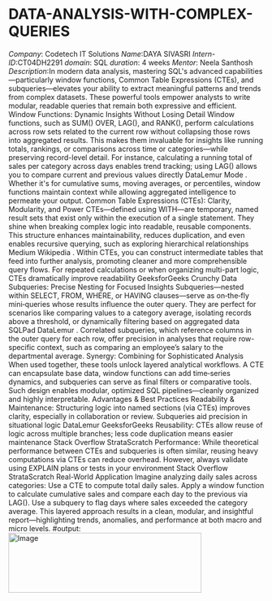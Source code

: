 # DATA-ANALYSIS-WITH-COMPLEX-QUERIES
*Company*: Codetech IT Solutions
*Name*:DAYA SIVASRI
*Intern-ID*:CT04DH2291
*domain*: SQL
*duration*: 4 weeks
*Mentor*: Neela Santhosh
*Description*:In modern data analysis, mastering SQL's advanced capabilities—particularly window functions, Common Table Expressions (CTEs), and subqueries—elevates your ability to extract meaningful patterns and trends from complex datasets. These powerful tools empower analysts to write modular, readable queries that remain both expressive and efficient.
Window Functions: Dynamic Insights Without Losing Detail
Window functions, such as SUM() OVER, LAG(), and RANK(), perform calculations across row sets related to the current row without collapsing those rows into aggregated results. This makes them invaluable for insights like running totals, rankings, or comparisons across time or categories—while preserving record-level detail. For instance, calculating a running total of sales per category across days enables trend tracking; using LAG() allows you to compare current and previous values directly 
DataLemur
Mode
. Whether it's for cumulative sums, moving averages, or percentiles, window functions maintain context while allowing aggregated intelligence to permeate your output.
Common Table Expressions (CTEs): Clarity, Modularity, and Power
CTEs—defined using WITH—are temporary, named result sets that exist only within the execution of a single statement. They shine when breaking complex logic into readable, reusable components. This structure enhances maintainability, reduces duplication, and even enables recursive querying, such as exploring hierarchical relationships 
Medium
Wikipedia
. Within CTEs, you can construct intermediate tables that feed into further analysis, promoting cleaner and more comprehensible query flows. For repeated calculations or when organizing multi-part logic, CTEs dramatically improve readability 
GeeksforGeeks
Crunchy Data
Subqueries: Precise Nesting for Focused Insights
Subqueries—nested within SELECT, FROM, WHERE, or HAVING clauses—serve as on‑the‑fly mini‑queries whose results influence the outer query. They are perfect for scenarios like comparing values to a category average, isolating records above a threshold, or dynamically filtering based on aggregated data 
SQLPad
DataLemur
. Correlated subqueries, which reference columns in the outer query for each row, offer precision in analyses that require row-specific context, such as comparing an employee’s salary to the departmental average.
Synergy: Combining for Sophisticated Analysis
When used together, these tools unlock layered analytical workflows. A CTE can encapsulate base data, window functions can add time‑series dynamics, and subqueries can serve as final filters or comparative tools. Such design enables modular, optimized SQL pipelines—cleanly organized and highly interpretable.
Advantages & Best Practices
Readability & Maintenance: Structuring logic into named sections (via CTEs) improves clarity, especially in collaboration or review. Subqueries aid precision in situational logic 
DataLemur
GeeksforGeeks
Reusability: CTEs allow reuse of logic across multiple branches; less code duplication means easier maintenance 
Stack Overflow
StrataScratch
Performance: While theoretical performance between CTEs and subqueries is often similar, reusing heavy computations via CTEs can reduce overhead. However, always validate using EXPLAIN plans or tests in your environment 
Stack Overflow
StrataScratch
Real-World Application
Imagine analyzing daily sales across categories:
Use a CTE to compute total daily sales.
Apply a window function to calculate cumulative sales and compare each day to the previous via LAG().
Use a subquery to flag days where sales exceeded the category average.
This layered approach results in a clean, modular, and insightful report—highlighting trends, anomalies, and performance at both macro and micro levels.
#output:
<img width="380" height="118" alt="Image" src="https://github.com/user-attachments/assets/3ca7e972-d824-4a4f-a552-971658dc3679" />
